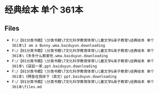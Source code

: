 # 经典绘本 单个 361本

## Files

- `F:/【01分类书籍】\分类书籍\7文化科学教育体育\儿童文学&亲子教育\经典绘本 单个 361本\I am a Bunny.wma.baiduyun.downloading`
- `F:/【01分类书籍】\分类书籍\7文化科学教育体育\儿童文学&亲子教育\经典绘本 单个 361本\《多多什么都爱吃.wma.baiduyun.downloading`
- `F:/【01分类书籍】\分类书籍\7文化科学教育体育\儿童文学&亲子教育\经典绘本 单个 361本\《袋鼠一家.ppt.baiduyun.downloading`
- `F:/【01分类书籍】\分类书籍\7文化科学教育体育\儿童文学&亲子教育\经典绘本 单个 361本\《鳄鱼在我床下（英文）ppt.baiduyun.downloading`
- `F:/【01分类书籍】\分类书籍\7文化科学教育体育\儿童文学&亲子教育\经典绘本 单个 361本\files.md`
